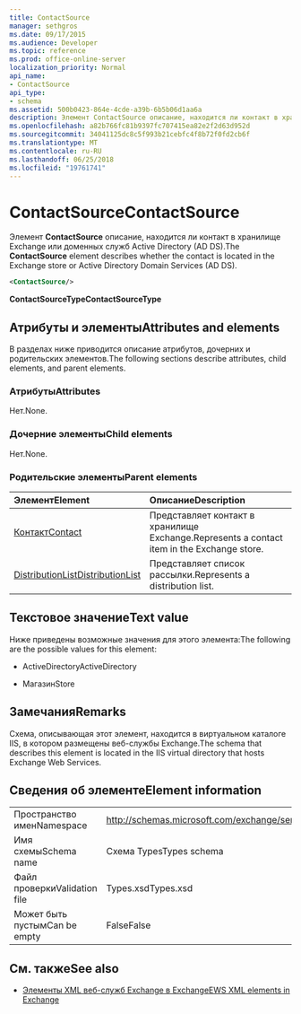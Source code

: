 ```yaml
---
title: ContactSource
manager: sethgros
ms.date: 09/17/2015
ms.audience: Developer
ms.topic: reference
ms.prod: office-online-server
localization_priority: Normal
api_name:
- ContactSource
api_type:
- schema
ms.assetid: 500b0423-864e-4cde-a39b-6b5b06d1aa6a
description: Элемент ContactSource описание, находится ли контакт в хранилище Exchange или доменных служб Active Directory (AD DS).
ms.openlocfilehash: a82b766fc81b9397fc707415ea82e2f2d63d952d
ms.sourcegitcommit: 34041125dc8c5f993b21cebfc4f8b72f0fd2cb6f
ms.translationtype: MT
ms.contentlocale: ru-RU
ms.lasthandoff: 06/25/2018
ms.locfileid: "19761741"
---
```

# <a name="contactsource"></a><span data-ttu-id="e720f-103">ContactSource</span><span class="sxs-lookup"><span data-stu-id="e720f-103">ContactSource</span></span>

<span data-ttu-id="e720f-104">Элемент **ContactSource** описание, находится ли контакт в хранилище Exchange или доменных служб Active Directory (AD DS).</span><span class="sxs-lookup"><span data-stu-id="e720f-104">The **ContactSource** element describes whether the contact is located in the Exchange store or Active Directory Domain Services (AD DS).</span></span> 
  
```xml
<ContactSource/>
```

 <span data-ttu-id="e720f-105">**ContactSourceType**</span><span class="sxs-lookup"><span data-stu-id="e720f-105">**ContactSourceType**</span></span>
## <a name="attributes-and-elements"></a><span data-ttu-id="e720f-106">Атрибуты и элементы</span><span class="sxs-lookup"><span data-stu-id="e720f-106">Attributes and elements</span></span>

<span data-ttu-id="e720f-107">В разделах ниже приводится описание атрибутов, дочерних и родительских элементов.</span><span class="sxs-lookup"><span data-stu-id="e720f-107">The following sections describe attributes, child elements, and parent elements.</span></span>
  
### <a name="attributes"></a><span data-ttu-id="e720f-108">Атрибуты</span><span class="sxs-lookup"><span data-stu-id="e720f-108">Attributes</span></span>

<span data-ttu-id="e720f-109">Нет.</span><span class="sxs-lookup"><span data-stu-id="e720f-109">None.</span></span>
  
### <a name="child-elements"></a><span data-ttu-id="e720f-110">Дочерние элементы</span><span class="sxs-lookup"><span data-stu-id="e720f-110">Child elements</span></span>

<span data-ttu-id="e720f-111">Нет.</span><span class="sxs-lookup"><span data-stu-id="e720f-111">None.</span></span>
  
### <a name="parent-elements"></a><span data-ttu-id="e720f-112">Родительские элементы</span><span class="sxs-lookup"><span data-stu-id="e720f-112">Parent elements</span></span>

|<span data-ttu-id="e720f-113">**Элемент**</span><span class="sxs-lookup"><span data-stu-id="e720f-113">**Element**</span></span>|<span data-ttu-id="e720f-114">**Описание**</span><span class="sxs-lookup"><span data-stu-id="e720f-114">**Description**</span></span>|
|:-----|:-----|
|[<span data-ttu-id="e720f-115">Контакт</span><span class="sxs-lookup"><span data-stu-id="e720f-115">Contact</span></span>](contact.md) <br/> |<span data-ttu-id="e720f-116">Представляет контакт в хранилище Exchange.</span><span class="sxs-lookup"><span data-stu-id="e720f-116">Represents a contact item in the Exchange store.</span></span>  <br/> |
|[<span data-ttu-id="e720f-117">DistributionList</span><span class="sxs-lookup"><span data-stu-id="e720f-117">DistributionList</span></span>](distributionlist.md) <br/> |<span data-ttu-id="e720f-118">Представляет список рассылки.</span><span class="sxs-lookup"><span data-stu-id="e720f-118">Represents a distribution list.</span></span>  <br/> |
   
## <a name="text-value"></a><span data-ttu-id="e720f-119">Текстовое значение</span><span class="sxs-lookup"><span data-stu-id="e720f-119">Text value</span></span>

<span data-ttu-id="e720f-120">Ниже приведены возможные значения для этого элемента:</span><span class="sxs-lookup"><span data-stu-id="e720f-120">The following are the possible values for this element:</span></span>
  
- <span data-ttu-id="e720f-121">ActiveDirectory</span><span class="sxs-lookup"><span data-stu-id="e720f-121">ActiveDirectory</span></span>
    
- <span data-ttu-id="e720f-122">Магазин</span><span class="sxs-lookup"><span data-stu-id="e720f-122">Store</span></span>
    
## <a name="remarks"></a><span data-ttu-id="e720f-123">Замечания</span><span class="sxs-lookup"><span data-stu-id="e720f-123">Remarks</span></span>

<span data-ttu-id="e720f-124">Схема, описывающая этот элемент, находится в виртуальном каталоге IIS, в котором размещены веб-службы Exchange.</span><span class="sxs-lookup"><span data-stu-id="e720f-124">The schema that describes this element is located in the IIS virtual directory that hosts Exchange Web Services.</span></span>
  
## <a name="element-information"></a><span data-ttu-id="e720f-125">Сведения об элементе</span><span class="sxs-lookup"><span data-stu-id="e720f-125">Element information</span></span>

|||
|:-----|:-----|
|<span data-ttu-id="e720f-126">Пространство имен</span><span class="sxs-lookup"><span data-stu-id="e720f-126">Namespace</span></span>  <br/> |http://schemas.microsoft.com/exchange/services/2006/types  <br/> |
|<span data-ttu-id="e720f-127">Имя схемы</span><span class="sxs-lookup"><span data-stu-id="e720f-127">Schema name</span></span>  <br/> |<span data-ttu-id="e720f-128">Схема Types</span><span class="sxs-lookup"><span data-stu-id="e720f-128">Types schema</span></span>  <br/> |
|<span data-ttu-id="e720f-129">Файл проверки</span><span class="sxs-lookup"><span data-stu-id="e720f-129">Validation file</span></span>  <br/> |<span data-ttu-id="e720f-130">Types.xsd</span><span class="sxs-lookup"><span data-stu-id="e720f-130">Types.xsd</span></span>  <br/> |
|<span data-ttu-id="e720f-131">Может быть пустым</span><span class="sxs-lookup"><span data-stu-id="e720f-131">Can be empty</span></span>  <br/> |<span data-ttu-id="e720f-132">False</span><span class="sxs-lookup"><span data-stu-id="e720f-132">False</span></span>  <br/> |
   
## <a name="see-also"></a><span data-ttu-id="e720f-133">См. также</span><span class="sxs-lookup"><span data-stu-id="e720f-133">See also</span></span>



- [<span data-ttu-id="e720f-134">Элементы XML веб-служб Exchange в Exchange</span><span class="sxs-lookup"><span data-stu-id="e720f-134">EWS XML elements in Exchange</span></span>](ews-xml-elements-in-exchange.md)

